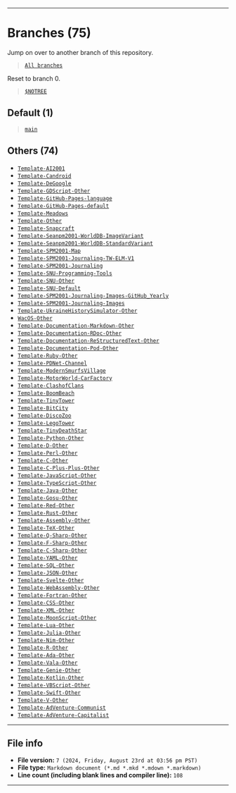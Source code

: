 
***

# Branches (75)

Jump on over to another branch of this repository.

> [`All branches`](https://github.com/seanpm2001/Git-Template_V8/branches/)

Reset to branch 0.

> [`$NOTREE`](https://github.com/seanpm2001/Git-Template_V8/)

## Default (1)

> [`main`](https://github.com/seanpm2001/Git-Template_V8/tree/main/)

## Others (74)

- [`Template-AI2001`](https://github.com/seanpm2001/Git-Template_V8/tree/Template-AI2001/)
- [`Template-Candroid`](https://github.com/seanpm2001/Git-Template_V8/tree/Template-Candroid/)
- [`Template-DeGoogle`](https://github.com/seanpm2001/Git-Template_V8/tree/Template-DeGoogle/)
- [`Template-GDScript-Other`](https://github.com/seanpm2001/Git-Template_V8/tree/Template-GDScript-Other/)
- [`Template-GitHub-Pages-language`](https://github.com/seanpm2001/Git-Template_V8/tree/Template-GitHub-Pages-language/)
- [`Template-GitHub-Pages-default`](https://github.com/seanpm2001/Git-Template_V8/tree/Template-GitHub-Pages-default/)
- [`Template-Meadows`](https://github.com/seanpm2001/Git-Template_V8/tree/Template-Meadows/)
- [`Template-Other`](https://github.com/seanpm2001/Git-Template_V8/tree/Template-Other/)
- [`Template-Snapcraft`](https://github.com/seanpm2001/Git-Template_V8/tree/Template-Snapcraft/)
- [`Template-Seanpm2001-WorldDB-ImageVariant`](https://github.com/seanpm2001/Git-Template_V8/tree/Template-Seanpm2001-WorldDB-ImageVariant/)
- [`Template-Seanpm2001-WorldDB-StandardVariant`](https://github.com/seanpm2001/Git-Template_V8/tree/Template-Seanpm2001-WorldDB-StandardVariant/)
- [`Template-SPM2001-Map`](https://github.com/seanpm2001/Git-Template_V8/tree/Template-SPM2001-Map/)
- [`Template-SPM2001-Journaling-TW-ELM-V1`](https://github.com/seanpm2001/Git-Template_V8/tree/Template-SPM2001-Journaling-TW-ELM-V1/)
- [`Template-SPM2001-Journaling`](https://github.com/seanpm2001/Git-Template_V8/tree/Template-SPM2001-Journaling/)
- [`Template-SNU-Programming-Tools`](https://github.com/seanpm2001/Git-Template_V8/tree/Template-SNU-Programming-Tools/)
- [`Template-SNU-Other`](https://github.com/seanpm2001/Git-Template_V8/tree/Template-SNU-Other/)
- [`Template-SNU-Default`](https://github.com/seanpm2001/Git-Template_V8/tree/Template-SNU-Default/)
- [`Template-SPM2001-Journaling-Images-GitHub_Yearly`](https://github.com/seanpm2001/Git-Template_V8/tree/Template-SPM2001-Journaling-Images-GitHub_Yearly/)
- [`Template-SPM2001-Journaling-Images`](https://github.com/seanpm2001/Git-Template_V8/tree/Template-SPM2001-Journaling-Images/)
- [`Template-UkraineHistorySimulator-Other`](https://github.com/seanpm2001/Git-Template_V8/tree/Template-UkraineHistorySimulator-Other/)
- [`WacOS-Other`](https://github.com/seanpm2001/Git-Template_V8/tree/WacOS-Other/)
- [`Template-Documentation-Markdown-Other`](https://github.com/seanpm2001/Git-Template_V8/tree/Template-Documentation-Markdown-Other/)
- [`Template-Documentation-RDoc-Other`](https://github.com/seanpm2001/Git-Template_V8/tree/Template-Documentation-RDoc-Other/)
- [`Template-Documentation-ReStructuredText-Other`](https://github.com/seanpm2001/Git-Template_V8/tree/Template-Documentation-ReStructuredText-Other/)
- [`Template-Documentation-Pod-Other`](https://github.com/seanpm2001/Git-Template_V8/tree/Template-Documentation-Pod-Other/)
- [`Template-Ruby-Other`](https://github.com/seanpm2001/Git-Template_V8/tree/Template-Ruby-Other/)
- [`Template-PDNet-Channel`](https://github.com/seanpm2001/Git-Template_V8/tree/Template-PDNet-Channel/)
- [`Template-ModernSmurfsVillage`](https://github.com/seanpm2001/Git-Template_V8/tree/Template-ModernSmurfsVillage/)
- [`Template-MotorWorld-CarFactory`](https://github.com/seanpm2001/Git-Template_V8/tree/Template-MotorWorld-CarFactory/)
- [`Template-ClashofClans`](https://github.com/seanpm2001/Git-Template_V8/tree/Template-ClashofClans/)
- [`Template-BoomBeach`](https://github.com/seanpm2001/Git-Template_V8/tree/Template-BoomBeach/)
- [`Template-TinyTower`](https://github.com/seanpm2001/Git-Template_V8/tree/Template-TinyTower/)
- [`Template-BitCity`](https://github.com/seanpm2001/Git-Template_V8/tree/Template-BitCity/)
- [`Template-DiscoZoo`](https://github.com/seanpm2001/Git-Template_V8/tree/Template-DiscoZoo/)
- [`Template-LegoTower`](https://github.com/seanpm2001/Git-Template_V8/tree/Template-LegoTower/)
- [`Template-TinyDeathStar`](https://github.com/seanpm2001/Git-Template_V8/tree/Template-TinyDeathStar/)
- [`Template-Python-Other`](https://github.com/seanpm2001/Git-Template_V8/tree/Template-Python-Other/)
- [`Template-D-Other`](https://github.com/seanpm2001/Git-Template_V8/tree/Template-D-Other/)
- [`Template-Perl-Other`](https://github.com/seanpm2001/Git-Template_V8/tree/Template-Perl-Other/)
- [`Template-C-Other`](https://github.com/seanpm2001/Git-Template_V8/tree/Template-C-Other/)
- [`Template-C-Plus-Plus-Other`](https://github.com/seanpm2001/Git-Template_V8/tree/Template-C-Plus-Plus-Other/)
- [`Template-JavaScript-Other`](https://github.com/seanpm2001/Git-Template_V8/tree/Template-JavaScript-Other/)
- [`Template-TypeScript-Other`](https://github.com/seanpm2001/Git-Template_V8/tree/Template-TypeScript-Other/)
- [`Template-Java-Other`](https://github.com/seanpm2001/Git-Template_V8/tree/Template-Java-Other/)
- [`Template-Gosu-Other`](https://github.com/seanpm2001/Git-Template_V8/tree/Template-Gosu-Other/)
- [`Template-Red-Other`](https://github.com/seanpm2001/Git-Template_V8/tree/Template-Red-Other/)
- [`Template-Rust-Other`](https://github.com/seanpm2001/Git-Template_V8/tree/Template-Rust-Other/)
- [`Template-Assembly-Other`](https://github.com/seanpm2001/Git-Template_V8/tree/Template-Assembly-Other/)
- [`Template-TeX-Other`](https://github.com/seanpm2001/Git-Template_V8/tree/Template-TeX-Other/)
- [`Template-Q-Sharp-Other`](https://github.com/seanpm2001/Git-Template_V8/tree/Template-Q-Sharp-Other/)
- [`Template-F-Sharp-Other`](https://github.com/seanpm2001/Git-Template_V8/tree/Template-F-Sharp-Other/)
- [`Template-C-Sharp-Other`](https://github.com/seanpm2001/Git-Template_V8/tree/Template-C-Sharp-Other/)
- [`Template-YAML-Other`](https://github.com/seanpm2001/Git-Template_V8/tree/Template-YAML-Other/)
- [`Template-SQL-Other`](https://github.com/seanpm2001/Git-Template_V8/tree/Template-SQL-Other/)
- [`Template-JSON-Other`](https://github.com/seanpm2001/Git-Template_V8/tree/Template-JSON-Other/)
- [`Template-Svelte-Other`](https://github.com/seanpm2001/Git-Template_V8/tree/Template-Svelte-Other/)
- [`Template-WebAssembly-Other`](https://github.com/seanpm2001/Git-Template_V8/tree/Template-WebAssembly-Other/)
- [`Template-Fortran-Other`](https://github.com/seanpm2001/Git-Template_V8/tree/Template-Fortran-Other/)
- [`Template-CSS-Other`](https://github.com/seanpm2001/Git-Template_V8/tree/Template-CSS-Other/)
- [`Template-XML-Other`](https://github.com/seanpm2001/Git-Template_V8/tree/Template-XML-Other/)
- [`Template-MoonScript-Other`](https://github.com/seanpm2001/Git-Template_V8/tree/Template-MoonScript-Other/)
- [`Template-Lua-Other`](https://github.com/seanpm2001/Git-Template_V8/tree/Template-Lua-Other/)
- [`Template-Julia-Other`](https://github.com/seanpm2001/Git-Template_V8/tree/Template-Julia-Other/)
- [`Template-Nim-Other`](https://github.com/seanpm2001/Git-Template_V8/tree/Template-Nim-Other/)
- [`Template-R-Other`](https://github.com/seanpm2001/Git-Template_V8/tree/Template-R-Other/)
- [`Template-Ada-Other`](https://github.com/seanpm2001/Git-Template_V8/tree/Template-Ada-Other/)
- [`Template-Vala-Other`](https://github.com/seanpm2001/Git-Template_V8/tree/Template-Vala-Other/)
- [`Template-Genie-Other`](https://github.com/seanpm2001/Git-Template_V8/tree/Template-Genie-Other/)
- [`Template-Kotlin-Other`](https://github.com/seanpm2001/Git-Template_V8/tree/Template-Kotlin-Other/)
- [`Template-VBScript-Other`](https://github.com/seanpm2001/Git-Template_V8/tree/Template-VBScript-Other/)
- [`Template-Swift-Other`](https://github.com/seanpm2001/Git-Template_V8/tree/Template-Swift-Other/)
- [`Template-V-Other`](https://github.com/seanpm2001/Git-Template_V8/tree/Template-V-Other/)
- [`Template-AdVenture-Communist`](https://github.com/seanpm2001/Git-Template_V8/tree/Template-AdVenture-Communist/)
- [`Template-AdVenture-Capitalist`](https://github.com/seanpm2001/Git-Template_V8/tree/Template-AdVenture-Capitalist/)

***

<!-- /%/2001_FILE_INFO_SECTION.BEGIN\%\ !-->

## File info

- **File version:** `7 (2024, Friday, August 23rd at 03:56 pm PST)`
- **File type:** `Markdown document (*.md *.mkd *.mdown *.markdown)`
- **Line count (including blank lines and compiler line):** `108`

<!-- /%/2001_FILE_INFO_SECTION.END\%\ !-->

***
